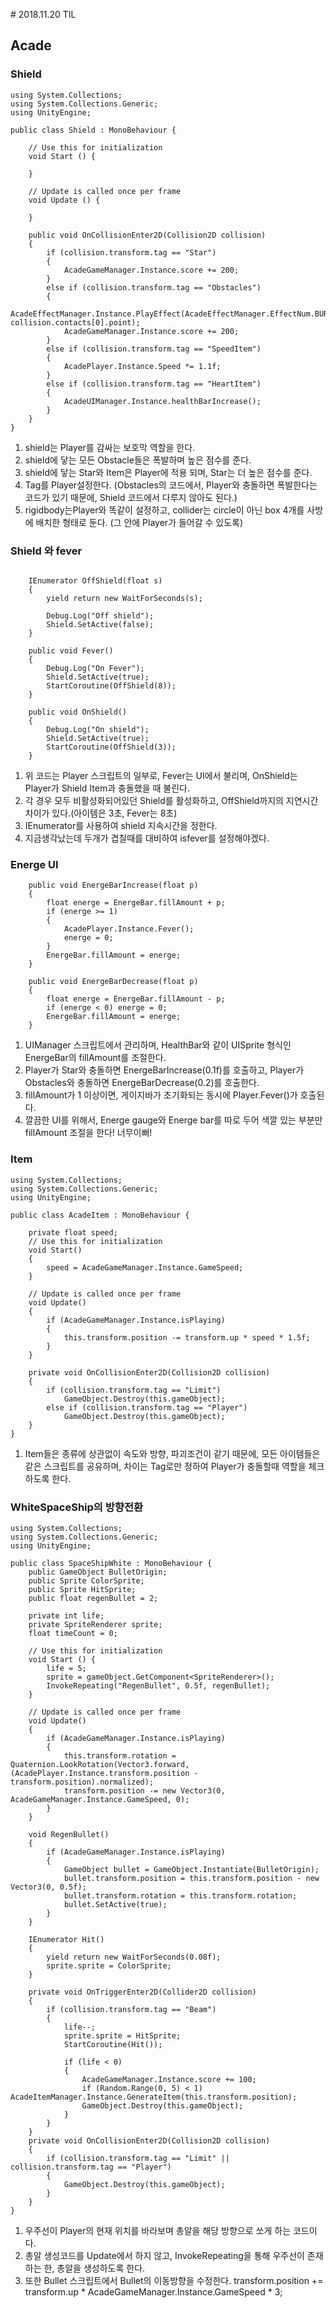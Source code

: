 ﻿﻿# 2018.11.20 TIL## Acade### Shield```using System.Collections;using System.Collections.Generic;using UnityEngine;public class Shield : MonoBehaviour {	// Use this for initialization	void Start () {			}		// Update is called once per frame	void Update () {			}	public void OnCollisionEnter2D(Collision2D collision)	{		if (collision.transform.tag == "Star")		{			AcadeGameManager.Instance.score += 200;		}		else if (collision.transform.tag == "Obstacles")		{			AcadeEffectManager.Instance.PlayEffect(AcadeEffectManager.EffectNum.BURST, collision.contacts[0].point);			AcadeGameManager.Instance.score += 200;		}		else if (collision.transform.tag == "SpeedItem")		{			AcadePlayer.Instance.Speed *= 1.1f;		}		else if (collision.transform.tag == "HeartItem")		{			AcadeUIManager.Instance.healthBarIncrease();		}	}}```1. shield는 Player를 감싸는 보호막 역할을 한다.2. shield에 닿는 모든 Obstacle들은 폭발하며 높은 점수를 준다. 3. shield에 닿는 Star와 Item은 Player에 적용 되며, Star는 더 높은 점수를 준다.4. Tag를 Player설정한다. (Obstacles의 코드에서, Player와 충돌하면 폭발한다는 코드가 있기 때문에, Shield 코드에서 다루지 않아도 된다.)5. rigidbody는Player와  똑같이 설정하고,  collider는 circle이 아닌 box 4개를 사방에 배치한 형태로 둔다. (그 안에 Player가 들어갈 수 있도록)### Shield 와 fever```	IEnumerator OffShield(float s)	{		yield return new WaitForSeconds(s);		Debug.Log("Off shield");		Shield.SetActive(false);	}	public void Fever()	{		Debug.Log("On Fever");		Shield.SetActive(true);		StartCoroutine(OffShield(8));	}	public void OnShield()	{		Debug.Log("On shield");		Shield.SetActive(true);		StartCoroutine(OffShield(3));	}```1. 위 코드는 Player 스크립트의 일부로, Fever는 UI에서 불리며, OnShield는 Player가 Shield Item과 충돌했을 때 불린다.2. 각 경우 모두 비활성화되어있던 Shield를 활성화하고, OffShield까지의 지연시간 차이가 있다.(아이템은 3초, Fever는 8초)3. IEnumerator를 사용하여 shield 지속시간을 정한다.4. 지금생각났는데 두개가 겹칠때를 대비하여 isfever를 설정해야겠다.### Energe UI```	public void EnergeBarIncrease(float p)	{		float energe = EnergeBar.fillAmount + p;		if (energe >= 1)		{			AcadePlayer.Instance.Fever();			energe = 0;		}		EnergeBar.fillAmount = energe;	}	public void EnergeBarDecrease(float p)	{		float energe = EnergeBar.fillAmount - p;		if (energe < 0) energe = 0;		EnergeBar.fillAmount = energe;	}```1. UIManager 스크립트에서 관리하며, HealthBar와 같이 UISprite 형식인 EnergeBar의 fillAmount를 조절한다.2. Player가 Star와 충돌하면 EnergeBarIncrease(0.1f)를 호출하고, Player가 Obstacles와 충돌하면EnergeBarDecrease(0.2)를 호출한다.3. fillAmount가 1 이상이면, 게이지바가 초기화되는 동시에 Player.Fever()가 호출된다.4. 깔끔한 UI를 위해서, Energe gauge와 Energe bar를 따로 두어 색깔 있는 부분만 fillAmount 조절을 한다! 너무이뻐!### Item```using System.Collections;using System.Collections.Generic;using UnityEngine;public class AcadeItem : MonoBehaviour {	private float speed;	// Use this for initialization	void Start()	{		speed = AcadeGameManager.Instance.GameSpeed;	}	// Update is called once per frame	void Update()	{		if (AcadeGameManager.Instance.isPlaying)		{			this.transform.position -= transform.up * speed * 1.5f;		}	}	private void OnCollisionEnter2D(Collision2D collision)	{		if (collision.transform.tag == "Limit")			GameObject.Destroy(this.gameObject);		else if (collision.transform.tag == "Player")			GameObject.Destroy(this.gameObject);	}}```1. Item들은 종류에 상관없이 속도와 방향, 파괴조건이 같기 때문에, 모든 아이템들은 같은 스크립트를 공유하며, 차이는 Tag로만 정하여 Player가 충돌할때 역할을 체크하도록 한다.### WhiteSpaceShip의 방향전환```using System.Collections;using System.Collections.Generic;using UnityEngine;public class SpaceShipWhite : MonoBehaviour {	public GameObject BulletOrigin;	public Sprite ColorSprite;	public Sprite HitSprite;	public float regenBullet = 2;	private int life;	private SpriteRenderer sprite;	float timeCount = 0;	// Use this for initialization	void Start () {		life = 5;		sprite = gameObject.GetComponent<SpriteRenderer>();		InvokeRepeating("RegenBullet", 0.5f, regenBullet);	}	// Update is called once per frame	void Update()	{		if (AcadeGameManager.Instance.isPlaying)		{			this.transform.rotation = Quaternion.LookRotation(Vector3.forward, (AcadePlayer.Instance.transform.position - transform.position).normalized);			transform.position -= new Vector3(0, AcadeGameManager.Instance.GameSpeed, 0);		}	}	void RegenBullet()	{		if (AcadeGameManager.Instance.isPlaying)		{			GameObject bullet = GameObject.Instantiate(BulletOrigin);			bullet.transform.position = this.transform.position - new Vector3(0, 0.5f);			bullet.transform.rotation = this.transform.rotation;			bullet.SetActive(true);		}	}	IEnumerator Hit()	{		yield return new WaitForSeconds(0.08f);		sprite.sprite = ColorSprite;	}	private void OnTriggerEnter2D(Collider2D collision)	{		if (collision.transform.tag == "Beam")		{			life--;			sprite.sprite = HitSprite;			StartCoroutine(Hit());			if (life < 0)			{				AcadeGameManager.Instance.score += 100;				if (Random.Range(0, 5) < 1) AcadeItemManager.Instance.GenerateItem(this.transform.position);				GameObject.Destroy(this.gameObject);			}		}	}	private void OnCollisionEnter2D(Collision2D collision)	{		if (collision.transform.tag == "Limit" || collision.transform.tag == "Player")		{			GameObject.Destroy(this.gameObject);		}	}}```1. 우주선이 Player의 현재 위치를 바라보며 총알을 해당 방향으로 쏘게 하는 코드이다. 2. 총알 생성코드를 Update에서 하지 않고, InvokeRepeating을 통해 우주선이 존재하는 한, 총알을 생성하도록 한다.3. 또한 Bullet 스크립트에서 Bullet의 이동방향을 수정한다. transform.position += transform.up * AcadeGameManager.Instance.GameSpeed * 3;